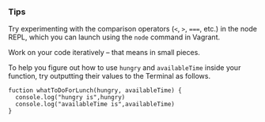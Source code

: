 ### Tips

Try experimenting with the comparison operators (`<`, `>`, `===`, etc.) in the node REPL, which you can launch using the `node` command in Vagrant.

Work on your code iteratively – that means in small pieces. 

To help you figure out how to use `hungry` and `availableTime` inside your function, try outputting their values to the Terminal as follows.


```
fuction whatToDoForLunch(hungry, availableTime) {
  console.log("hungry is",hungry)
  console.log("availableTime is",availableTime)
}
```
